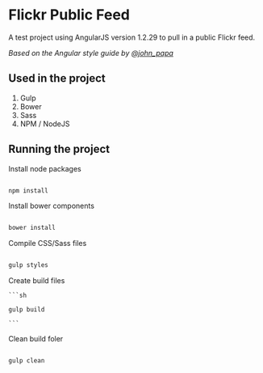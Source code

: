 # Flickr Public Feed

A test project using AngularJS version 1.2.29 to pull in a public Flickr feed.

*Based on the Angular style guide by [@john_papa](//twitter.com/john_papa)*

## Used in the project

  1. Gulp
  1. Bower
  1. Sass
  1. NPM / NodeJS

## Running the project

Install node packages

  ```sh

  npm install

  ```

Install bower components

  ```sh

  bower install

  ```

Compile CSS/Sass files

  ```sh

  gulp styles

  ```

Create build files

    ```sh

    gulp build

    ```

Clean build foler

  ```sh

  gulp clean

  ```

